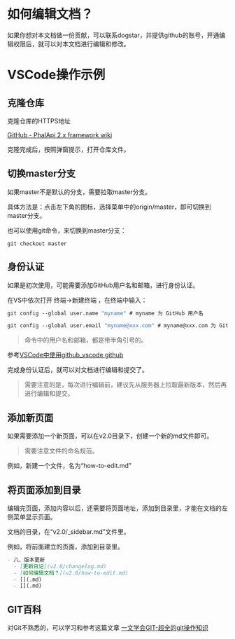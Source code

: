 # 如何编辑文档？

如果你想对本文档做一份贡献，可以联系dogstar，并提供github的账号，开通编辑权限后，就可以对本文档进行编辑和修改。

# VSCode操作示例

## 克隆仓库

克隆仓库的HTTPS地址

[GitHub - PhalApi 2.x framework wiki](https://github.com/phalapi/phalapi-wiki.git)

克隆完成后，按照弹窗提示，打开仓库文件。

## 切换master分支

如果master不是默认的分支，需要拉取master分支。

具体方法是：点击左下角的图标，选择菜单中的origin/master，即可切换到master分支。

也可以使用git命令，来切换到master分支：
```
git checkout master
```

## 身份认证

如果是初次使用，可能需要添加GitHub用户名和邮箱，进行身份认证。

在VS中依次打开 终端->新建终端 ，在终端中输入：

```vb
git config --global user.name "myname" # myname 为 GitHub 用户名

git config --global user.email "myname@xxx.com" # myname@xxx.com 为 GitHub关联的邮箱
```

> 命令中的用户名和邮箱，都是带半角引号的。

参考[VSCode中使用github_vscode github](https://blog.csdn.net/weixin_39450145/article/details/127958650)

完成身份认证后，就可以对文档进行编辑和提交了。

> 需要注意的是，每次进行编辑前，建议先从服务器上拉取最新版本，然后再进行编辑和提交。

## 添加新页面
如果需要添加一个新页面，可以在v2.0目录下，创建一个新的md文件即可。

> 需要注意文件的命名规范。

例如，新建一个文件，名为“how-to-edit.md”

## 将页面添加到目录
编辑完页面，添加内容以后，还需要将页面地址，添加到目录里，才能在文档的左侧菜单显示页面。

文档的目录，在“v2.0/_sidebar.md”文件里。

例如，将前面建立的页面，添加到目录里。
```md
- 八、版本更新 
  - [更新日记](v2.0/changelog.md)
  - [如何编辑文档？](v2.0/how-to-edit.md)
  - [](.md)
  - [](.md)
```

## GIT百科

对Git不熟悉的，可以学习和参考这篇文章
[一文学会GIT-超全的git操作知识](https://zhuanlan.zhihu.com/p/595864413)